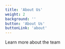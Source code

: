 ```yaml
---
title: 'About Us'
weight: 2
background: ''
button: 'About Us'
buttonLink: 'about'
---
```


Learn more about the team
